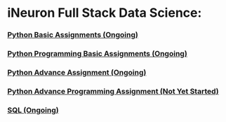 # iNeuron Full Stack Data Science:
### [Python Basic Assignments (Ongoing)](https://github.com/amanovishnu/iNeuron-Assignments/tree/main/Python%20Basic%20Assignment)
### [Python Programming Basic Assignments (Ongoing)](https://github.com/amanovishnu/iNeuron-Assignments/tree/main/Python%20Programming%20Basic%20Assignment)
### [Python Advance Assignment (Ongoing)](https://github.com/amanovishnu/iNeuron-Assignments/tree/main/Python%20Advance%20Assignment)
### [Python Advance Programming Assignment (Not Yet Started)](https://github.com/amanovishnu/iNeuron-Assignments/tree/main/Python%20Advance%20Programming%20Assignment)
### [SQL (Ongoing)](https://github.com/amanovishnu/iNeuron-Assignments/tree/main/SQL)










